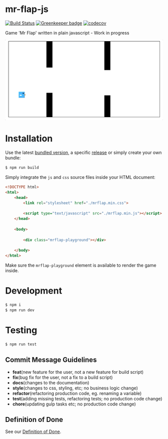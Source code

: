# mr-flap-js

[![Build Status](https://travis-ci.org/pinussilvestrus/mr-flap-js.svg?branch=master)](https://travis-ci.org/pinussilvestrus/mr-flap-js)
[![Greenkeeper badge](https://badges.greenkeeper.io/pinussilvestrus/mr-flap-js.svg)](https://greenkeeper.io/)
[![codecov](https://codecov.io/gh/pinussilvestrus/mr-flap-js/branch/master/graph/badge.svg)](https://codecov.io/gh/pinussilvestrus/mr-flap-js)

Game 'Mr Flap' written in plain javascript - Work in progress

![Screencast gif](./resources/screen.gif)


# Installation

Use the latest [bundled version](./dist/), a specific [release](https://github.com/pinussilvestrus/mr-flap-js/releases) or simply create your own bundle:

```sh
$ npm run build
```

Simply integrate the `js` and `css` source files inside your HTML document:

```html
<!DOCTYPE html>
<html>
    <head>
        <link rel="stylesheet" href="./mrflap.min.css">

        <script type="text/javascript" src="./mrflap.min.js"></script>
    </head>

    <body>

        <div class="mrflap-playground"></div>

    </body>
</html>
```

Make sure the `mrflap-playground` element is available to render the game inside.


# Development
```sh
$ npm i
$ npm run dev
```

# Testing
```sh
$ npm run test
```

## Commit Message Guidelines

* **feat**(new feature for the user, not a new feature for build script)
* **fix**(bug fix for the user, not a fix to a build script)
* **docs**(changes to the documentation)
* **style**(changes to css, styling, etc; no business logic change)
* **refactor**(refactoring production code, eg. renaming a variable)
* **test**(adding missing tests, refactoring tests; no production code change)
* **chore**(updating gulp tasks etc; no production code change)

## Definition of Done

See our [Definition of Done](https://github.com/pinussilvestrus/mr-flap-js/blob/master/DEFINITION_OF_DONE.md).
